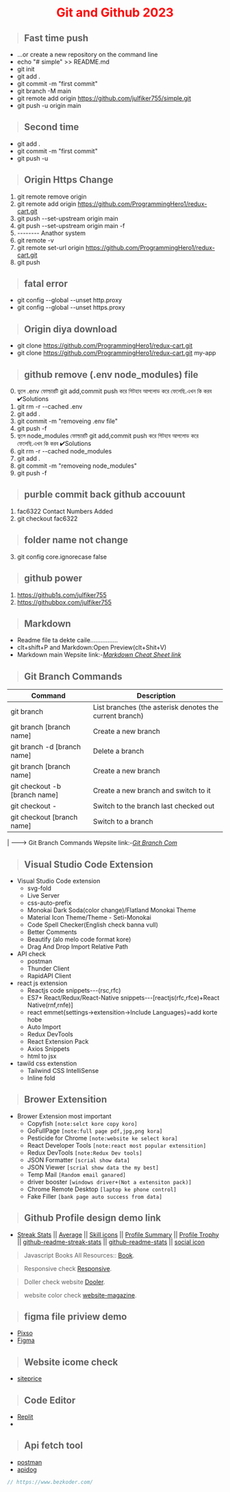 <p>
 <h1 style="color:red;" align="center">Git and Github 2023</h1>
</p>


> ## **Fast time push**
- …or create a new repository on the command line
- echo "# simple" >> README.md
- git init
- git add .
- git commit -m "first commit"
- git branch -M main
- git remote add origin https://github.com/julfiker755/simple.git
- git push -u origin main
> ## **Second time** 
- git add .
- git commit -m "first commit"
- git push -u

> ## **Origin Https Change**
1. git remote remove origin
2. git remote add origin https://github.com/ProgrammingHero1/redux-cart.git
3. git push --set-upstream origin main
4. git push --set-upstream origin main -f
5. -------- Anathor system
6. git remote -v
7. git remote set-url origin https://github.com/ProgrammingHero1/redux-cart.git
8. git push

> ## **fatal error**
 - git config --global --unset http.proxy
 - git config --global --unset https.proxy


> ## **Origin diya download**
- git clone https://github.com/ProgrammingHero1/redux-cart.git
- git clone https://github.com/ProgrammingHero1/redux-cart.git my-app

> ## github remove (.env node_modules) file
0. ভুলে .env ফোল্ডারটি git add,commit push করে  গিটহাব  আপলোড করে ফেলেছি.এখন কি করব ✔Solutions
1. git rm -r --cached .env
2. git add .
3. git commit -m "removeing .env file"
4. git push -f
0. ভুলে node_modules ফোল্ডারটি git add,commit push করে  গিটহাব  আপলোড করে ফেলেছি.এখন কি করব ✔Solutions
1. git rm -r --cached node_modules
2. git add .
3. git commit -m "removeing node_modules"
4. git push -f
> ## purble commit back github accouunt
1. fac6322 Contact Numbers Added
2. git checkout fac6322

> ## folder name not change
3. git config core.ignorecase false


> ## github power
1. https://github1s.com/julfiker755
2. https://githubbox.com/julfiker755


> ## Markdown
- Readme file ta dekte caile…………….
- clt+shift+P and Markdown:Open Preview(clt+Shit+V)
- Markdown main Wepsite link:-*[Markdown Cheat Sheet link](https://www.markdownguide.org/cheat-sheet/#overview)*
> ## Git Branch Commands
| Command | Description |
| ----------- | ------------ |
| git branch | List branches (the asterisk denotes the current branch) |
| git branch [branch name] | Create a new branch |
| git branch -d [branch name]| Delete a branch |
| git branch [branch name] | Create a new branch |
| git checkout -b [branch name] | Create a new branch and switch to it |
| git checkout - | Switch to the branch last checked out |
| git checkout [branch name] | Switch to a branch |
|
---> Git Branch Commands Wepsite link:-*[Git Branch Com](https://github.com/joshnh/Git-Commands)*

> ## Visual Studio Code Extension
- Visual Studio Code extension
  - svg-fold
  - Live Server
  - css-auto-prefix
  - Monokai Dark Soda(color change)/Flatland Monokai Theme
  - Material Icon Theme/Theme - Seti-Monokai
  - Code Spell Checker(English check banna vull)
  - Better Comments
  - Beautify (alo melo code format kore)
  - Drag And Drop Import Relative Path
- API check
  - postman
  - Thunder Client
  - RapidAPI Client
- react js extension
  - Reactjs code snippets---(rsc,rfc)
  -  ES7+ React/Redux/React-Native snippets---[reactjs(rfc,rfce)+React Native(rnf,rnfe)]
  - react emmet{settings->extensition->Include Languages}=add korte hobe
  - Auto Import
  - Redux DevTools
  - React Extension Pack
  - Axios Snippets
  - html to jsx
- tawild css extenstion
  - Tailwind CSS IntelliSense
  - Inline fold


> ## Brower Extensition
- Brower Extension most important
  - Copyfish `[note:selct kore copy koro]`
  - GoFullPage `[note:full page pdf,jpg,png kora]`
  - Pesticide for Chrome `[note:website ke select kora]`
  - React Developer Tools  `[note:react most popular extensition]`
  - Redux DevTools  `[note:Redux Dev tools]`
  - JSON Formatter `[scrial show data]`
  - JSON Viewer `[scrial show data the my best]`
  - Temp Mail `[Random email ganared]`
  - driver booster `[windows driver+(Not a extensiton pack)]`
  - Chrome Remote Desktop `[laptop ke phone control]`
  - Fake Filler `[bank page auto success from data]`
  
>  ## Github Profile design demo link
 - [Streak Stats](https://github-readme-streak-stats.herokuapp.com/demo/?fbclid=IwAR3ii_ruZb77CXCzR0zuZH1KszltxtoVgW-K9YPcfc4YXeCZycEuQ6-58Co)  ||  [Average](https://github.com/avgupta456/github-trends?fbclid=IwAR2uJF-QjJW5ugP4hBxlYjAn4yL70NqRd672HvgeGArk5XqkHVhHXeiBy5o)  ||  [Skill icons](https://github.com/tandpfun/skill-icons?fbclid=IwAR0Ht-cpZP6RGrmF2Jwf2TsNn-eFdm6MsnMcsrD7qqdm-KEs-fxAwIbZxHM)  || [Profile Summary](https://github.com/vn7n24fzkq/github-profile-summary-cards?fbclid=IwAR3faUdbfeii6_X2ZWbP0f5Hn2UEQxQE_e0WhNZscpCRS2-0iYC40_JmOKc)  || [Profile Trophy](https://github.com/ryo-ma/github-profile-trophy) || [github-readme-streak-stats](https://github.com/DenverCoder1/github-readme-streak-stats/blob/main/docs/themes.md) || [github-readme-stats](https://github.com/anuraghazra/github-readme-stats?tab=readme-ov-file)
|| [social icon](https://github.com/alexandresanlim/Badges4-README.md-Profile?tab=readme-ov-file#-social-)
 

> Javascript Books All Resources:: [Book](https://with.zonayed.me).

> Responsive check [Responsive](https://ui.dev/amiresponsive).

> Doller check  website [Dooler](https://www.taptapsend.com/?dl=1).

> website color check [website-magazine](https://huemint.com/website-magazine/).

> ## figma file priview demo
 - [Pixso](https://pixso.net/)
 - [Figma](https://www.figma.com/)

> ## Website icome check 
 - [siteprice](https://www.siteprice.org/)

> ## Code Editor
 - [Replit](https://replit.com)
 - 
> ## Api fetch tool
 - [postman](https://www.postman.com/)
 - [apidog](https://apidog.com/)


```js
// https://www.bezkoder.com/
```




